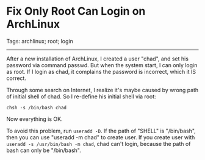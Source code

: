 # Fix Only Root Can Login on ArchLinux
Tags: archlinux; root; login

------

After a new installation of ArchLinux, I created a user "chad", and set his password via command passwd. But when the system start, I can only login as root. If I login as chad, it complains the password is incorrect, which it IS correct.

Through some search on Internet, I realize it's maybe caused by wrong path of initial shell of chad. So I re-define his initial shell via root:

    chsh -s /bin/bash chad

Now everything is OK.

To avoid this problem, run `useradd -D`. If the path of "SHELL" is "/bin/bash", then you can use "useradd -m chad" to create user. If you create user with `useradd -s /usr/bin/bash -m chad`, chad can't login, because the path of bash can only be "/bin/bash".


